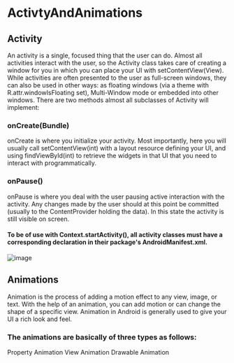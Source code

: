 # ActivtyAndAnimations
## Activity
An activity is a single, focused thing that the user can do. Almost all activities interact with the user, so the Activity class takes care of creating a window for you in which you can place your UI with setContentView(View). While activities are often presented to the user as full-screen windows, they can also be used in other ways: as floating windows (via a theme with R.attr.windowIsFloating set), Multi-Window mode or embedded into other windows. There are two methods almost all subclasses of Activity will implement:
### onCreate(Bundle) 
onCreate is where you initialize your activity. Most importantly, here you will usually call setContentView(int) with a layout resource defining your UI, and using findViewById(int) to retrieve the widgets in that UI that you need to interact with programmatically.
### onPause() 
onPause is where you deal with the user pausing active interaction with the activity. Any changes made by the user should at this point be committed (usually to the ContentProvider holding the data). In this state the activity is still visible on screen.
#### To be of use with Context.startActivity(), all activity classes must have a corresponding <activity> declaration in their package's AndroidManifest.xml.
![image](https://github.com/oybekjon94/ActivtyAndAnimations/assets/91370134/edbdcbb4-ab0c-40ee-8a77-8e02debebc43)

## Animations
Animation is the process of adding a motion effect to any view, image, or text. With the help of an animation, you can add motion or can change the shape of a specific view. Animation in Android is generally used to give your UI a rich look and feel.
### The animations are basically of three types as follows: 
Property Animation
View Animation
Drawable Animation
